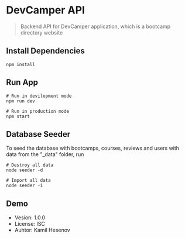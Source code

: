 # DevCamper API

> Backend API for DevCamper application, which is a bootcamp directory website

## Install Dependencies

```
npm install
```

## Run App

```
# Run in devilopment mode
npm run dev

# Run in production mode
npm start
```

## Database Seeder

To seed the database with bootcamps, courses, reviews and users with data from the "\_data" folder, run

```
# Destroy all data
node seeder -d

# Import all data
node seeder -i
```

## Demo

- Vesion: 1.0.0
- License: ISC
- Auhtor: Kamil Hesenov
